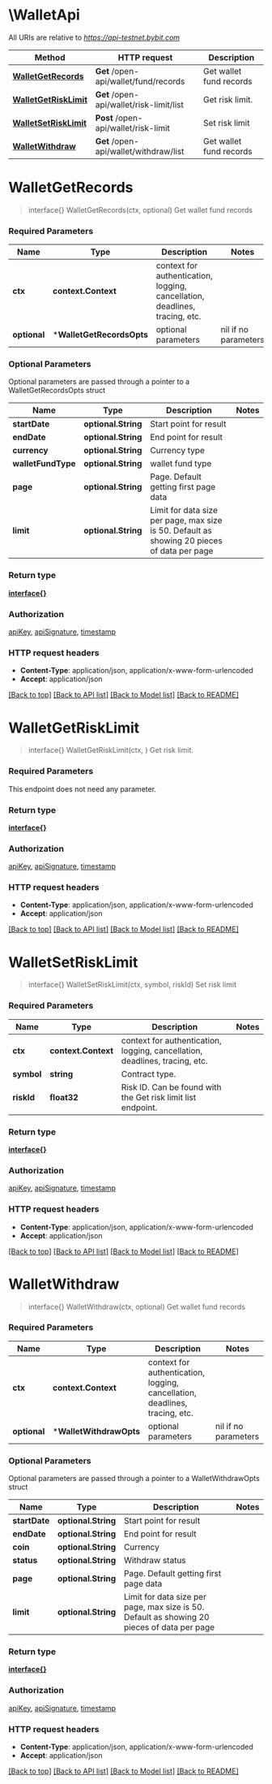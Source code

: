 # \WalletApi

All URIs are relative to *https://api-testnet.bybit.com*

Method | HTTP request | Description
------------- | ------------- | -------------
[**WalletGetRecords**](WalletApi.md#WalletGetRecords) | **Get** /open-api/wallet/fund/records | Get wallet fund records
[**WalletGetRiskLimit**](WalletApi.md#WalletGetRiskLimit) | **Get** /open-api/wallet/risk-limit/list | Get risk limit.
[**WalletSetRiskLimit**](WalletApi.md#WalletSetRiskLimit) | **Post** /open-api/wallet/risk-limit | Set risk limit
[**WalletWithdraw**](WalletApi.md#WalletWithdraw) | **Get** /open-api/wallet/withdraw/list | Get wallet fund records


# **WalletGetRecords**
> interface{} WalletGetRecords(ctx, optional)
Get wallet fund records

### Required Parameters

Name | Type | Description  | Notes
------------- | ------------- | ------------- | -------------
 **ctx** | **context.Context** | context for authentication, logging, cancellation, deadlines, tracing, etc.
 **optional** | ***WalletGetRecordsOpts** | optional parameters | nil if no parameters

### Optional Parameters
Optional parameters are passed through a pointer to a WalletGetRecordsOpts struct

Name | Type | Description  | Notes
------------- | ------------- | ------------- | -------------
 **startDate** | **optional.String**| Start point for result | 
 **endDate** | **optional.String**| End point for result | 
 **currency** | **optional.String**| Currency type | 
 **walletFundType** | **optional.String**| wallet fund type | 
 **page** | **optional.String**| Page. Default getting first page data | 
 **limit** | **optional.String**| Limit for data size per page, max size is 50. Default as showing 20 pieces of data per page | 

### Return type

[**interface{}**](interface{}.md)

### Authorization

[apiKey](../README.md#apiKey), [apiSignature](../README.md#apiSignature), [timestamp](../README.md#timestamp)

### HTTP request headers

 - **Content-Type**: application/json, application/x-www-form-urlencoded
 - **Accept**: application/json

[[Back to top]](#) [[Back to API list]](../README.md#documentation-for-api-endpoints) [[Back to Model list]](../README.md#documentation-for-models) [[Back to README]](../README.md)

# **WalletGetRiskLimit**
> interface{} WalletGetRiskLimit(ctx, )
Get risk limit.

### Required Parameters
This endpoint does not need any parameter.

### Return type

[**interface{}**](interface{}.md)

### Authorization

[apiKey](../README.md#apiKey), [apiSignature](../README.md#apiSignature), [timestamp](../README.md#timestamp)

### HTTP request headers

 - **Content-Type**: application/json, application/x-www-form-urlencoded
 - **Accept**: application/json

[[Back to top]](#) [[Back to API list]](../README.md#documentation-for-api-endpoints) [[Back to Model list]](../README.md#documentation-for-models) [[Back to README]](../README.md)

# **WalletSetRiskLimit**
> interface{} WalletSetRiskLimit(ctx, symbol, riskId)
Set risk limit

### Required Parameters

Name | Type | Description  | Notes
------------- | ------------- | ------------- | -------------
 **ctx** | **context.Context** | context for authentication, logging, cancellation, deadlines, tracing, etc.
  **symbol** | **string**| Contract type. | 
  **riskId** | **float32**| Risk ID. Can be found with the Get risk limit list endpoint. | 

### Return type

[**interface{}**](interface{}.md)

### Authorization

[apiKey](../README.md#apiKey), [apiSignature](../README.md#apiSignature), [timestamp](../README.md#timestamp)

### HTTP request headers

 - **Content-Type**: application/json, application/x-www-form-urlencoded
 - **Accept**: application/json

[[Back to top]](#) [[Back to API list]](../README.md#documentation-for-api-endpoints) [[Back to Model list]](../README.md#documentation-for-models) [[Back to README]](../README.md)

# **WalletWithdraw**
> interface{} WalletWithdraw(ctx, optional)
Get wallet fund records

### Required Parameters

Name | Type | Description  | Notes
------------- | ------------- | ------------- | -------------
 **ctx** | **context.Context** | context for authentication, logging, cancellation, deadlines, tracing, etc.
 **optional** | ***WalletWithdrawOpts** | optional parameters | nil if no parameters

### Optional Parameters
Optional parameters are passed through a pointer to a WalletWithdrawOpts struct

Name | Type | Description  | Notes
------------- | ------------- | ------------- | -------------
 **startDate** | **optional.String**| Start point for result | 
 **endDate** | **optional.String**| End point for result | 
 **coin** | **optional.String**| Currency | 
 **status** | **optional.String**| Withdraw status | 
 **page** | **optional.String**| Page. Default getting first page data | 
 **limit** | **optional.String**| Limit for data size per page, max size is 50. Default as showing 20 pieces of data per page | 

### Return type

[**interface{}**](interface{}.md)

### Authorization

[apiKey](../README.md#apiKey), [apiSignature](../README.md#apiSignature), [timestamp](../README.md#timestamp)

### HTTP request headers

 - **Content-Type**: application/json, application/x-www-form-urlencoded
 - **Accept**: application/json

[[Back to top]](#) [[Back to API list]](../README.md#documentation-for-api-endpoints) [[Back to Model list]](../README.md#documentation-for-models) [[Back to README]](../README.md)

